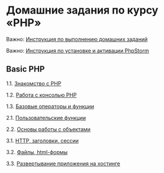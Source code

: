 # Домашние задания по курсу «PHP»

Важно: [Инструкция по выполнению домашних заданий](https://github.com/netology-code/bphp-2-homeworks/blob/master/homework.md)

Важно: [Инструкция по установке и активации PhpStorm](phpstorm-installation.md)

## Basic PHP

1.1. [Знакомство с PHP](001-intro)

1.2. [Работа с консолью PHP](002-console)

1.3. [Базовые операторы и функции](003-operators)

2.1. [Пользовательские функции](004-functions)

2.2. [Основы работы с объектами](005-objects)

3.1. [HTTP, заголовки, сессии](006-http)

3.2. [Файлы, html-формы](007-forms)

3.3. [Развертывание приложения на хостинге](008-heroku)
